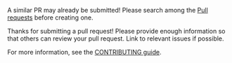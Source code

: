 A similar PR may already be submitted!
Please search among the [Pull requests](https://github.com/arturbosch/detekt/pulls) before creating one.

Thanks for submitting a pull request! Please provide enough information so that others can review your pull request. Link to relevant issues if possible.

For more information, see the [CONTRIBUTING guide](https://github.com/arturbosch/detekt/blob/master/CONTRIBUTING.md).
